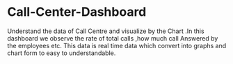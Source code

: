# Call-Center-Dashboard
Understand the data of Call Centre and visualize by the Chart .In this dashboard we observe the rate of total calls ,how much call Answered by the employees etc. This data is real time data which convert into graphs and chart form to easy to understandable.
